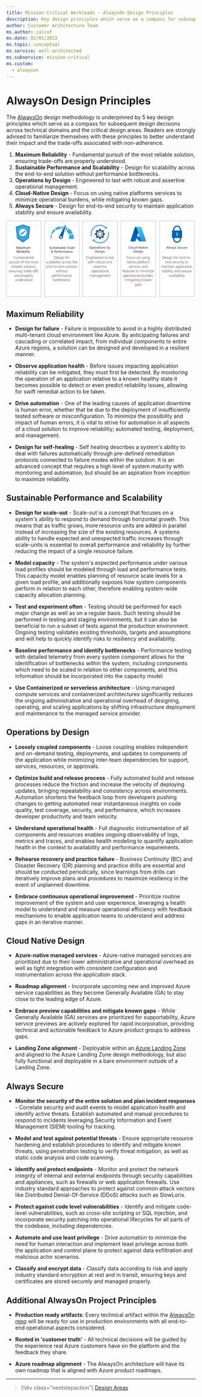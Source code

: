 ```yaml
---
title: Mission-Critical Workloads - AlwaysOn Design Principles
description: Key design principles which serve as a compass for subsequent design decisions across technical domains and the critical design areas
author: Customer Architecture Team
ms.author: calcof
ms.date: 02/01/2022
ms.topic: conceptual
ms.service: well-architected
ms.subservice: mission-critical
ms.custom:
  - alwayson
---
```


# AlwaysOn Design Principles

The [AlwaysOn](http://github.com/azure/alwayson) design methodology is underpinned by 5 key design principles which serve as a compass for subsequent design decisions across technical domains and the critical design areas. Readers are strongly advised to familiarize themselves with these principles to better understand their impact and the trade-offs associated with non-adherence.

1. **Maximum Reliability** - Fundamental pursuit of the most reliable solution, ensuring trade-offs are properly understood.
1. **Sustainable Performance and Scalability** - Design for scalability across the end-to-end solution without performance bottlenecks.
1. **Operations by Design** - Engineered to last with robust and assertive operational management.
1. **Cloud-Native Design** - Focus on using native platforms services to minimize operational burdens, while mitigating known gaps.
1. **Always Secure** - Design for end-to-end security to maintain application stability and ensure availability.

[![AlwaysOn Design Principles](./images/alwayson-design-principles.png "AlwaysOn Design Principles")](./alwayson-design-principles.md)

## Maximum Reliability

- **Design for failure** - Failure is impossible to avoid in a highly distributed multi-tenant cloud environment like Azure. By anticipating failures and cascading or correlated impact, from individual components to entire Azure regions, a solution can be designed and developed in a resilient manner.

- **Observe application health** - Before issues impacting application reliability can be mitigated, they must first be detected. By monitoring the operation of an application relative to a known healthy state it becomes possible to detect or even predict reliability issues, allowing for swift remedial action to be taken.

- **Drive automation** - One of the leading causes of application downtime is human error, whether that be due to the deployment of insufficiently tested software or misconfiguration. To minimize the possibility and impact of human errors, it is vital to strive for automation in all aspects of a cloud solution to improve reliability; automated testing, deployment, and management.

- **Design for self-healing** - Self healing describes a system's ability to deal with failures automatically through pre-defined remediation protocols connected to failure modes within the solution. It is an advanced concept that requires a high level of system maturity with monitoring and automation, but should be an aspiration from inception to maximize reliability.

## Sustainable Performance and Scalability

- **Design for scale-out** - Scale-out is a concept that focuses on a system's ability to respond to demand through horizontal growth. This means that as traffic grows, more resource units are added in parallel instead of increasing the size of the existing resources. A systems ability to handle expected and unexpected traffic increases through scale-units is essential to overall performance and reliability by further reducing the impact of a single resource failure.

- **Model capacity** - The system's expected performance under various load profiles should be modeled through load and performance tests. This capacity model enables planning of resource scale levels for a given load profile, and additionally exposes how system components perform in relation to each other, therefore enabling system-wide capacity allocation planning.

- **Test and experiment often** - Testing should be performed for each major change as well as on a regular basis. Such testing should be performed in testing and staging environments, but it can also be beneficial to run a subset of tests against the production environment. Ongoing testing validates existing thresholds, targets and assumptions and will help to quickly identify risks to resiliency and availability.

- **Baseline performance and identify bottlenecks** - Performance testing with detailed telemetry from every system component allows for the identification of bottlenecks within the system, including components which need to be scaled in relation to other components, and this information should be incorporated into the capacity model.

- **Use Containerized or serverless architecture** - Using managed compute services and containerized architectures significantly reduces the ongoing administrative and operational overhead of designing, operating, and scaling applications by shifting infrastructure deployment and maintenance to the managed service provider.

## Operations by Design

- **Loosely coupled components** - Loose coupling enables independent and on-demand testing, deployments, and updates to components of the application while minimizing inter-team dependencies for support, services, resources, or approvals.

- **Optimize build and release process** - Fully automated build and release processes reduce the friction and increase the velocity of deploying updates, bringing repeatability and consistency across environments. Automation shortens the feedback loop from developers pushing changes to getting automated near instantaneous insights on code quality, test coverage, security, and performance, which increases developer productivity and team velocity.

- **Understand operational health** - Full diagnostic instrumentation of all components and resources enables ongoing observability of logs, metrics and traces, and enables health modeling to quantify application health in the context to availability and performance requirements.

- **Rehearse recovery and practice failure** - Business Continuity (BC) and Disaster Recovery (DR) planning and practice drills are essential and should be conducted periodically, since learnings from drills can iteratively improve plans and procedures to maximize resiliency in the event of unplanned downtime.

- **Embrace continuous operational improvement** - Prioritize routine improvement of the system and user experience, leveraging a health model to understand and measure operational efficiency with feedback mechanisms to enable application teams to understand and address gaps in an iterative manner.

## Cloud Native Design

- **Azure-native managed services** - Azure-native managed services are prioritized due to their lower administrative and operational overhead as well as tight integration with consistent configuration and instrumentation across the application stack.

- **Roadmap alignment** - Incorporate upcoming new and improved Azure service capabilities as they become Generally Available (GA) to stay close to the leading edge of Azure.

- **Embrace preview capabilities and mitigate known gaps** - While Generally Available (GA) services are prioritized for supportability, Azure service previews are actively explored for rapid incorporation, providing technical and actionable feedback to Azure product groups to address gaps.

- **Landing Zone alignment** - Deployable within an [Azure Landing Zone](/azure/cloud-adoption-framework/ready/landing-zone/) and aligned to the Azure Landing Zone design methodology, but also fully functional and deployable in a bare environment outside of a Landing Zone.

## Always Secure

- **Monitor the security of the entire solution and plan incident responses** - Correlate security and audit events to model application health and identify active threats. Establish automated and manual procedures to respond to incidents leveraging Security Information and Event Management (SIEM) tooling for tracking.

- **Model and test against potential threats** - Ensure appropriate resource hardening and establish procedures to identify and mitigate known threats, using penetration testing to verify threat mitigation, as well as static code analysis and code scanning.

- **Identify and protect endpoints** - Monitor and protect the network integrity of internal and external endpoints through security capabilities and appliances, such as firewalls or web application firewalls. Use industry standard approaches to protect against common attack vectors like Distributed Denial-Of-Service (DDoS) attacks such as SlowLoris.

- **Protect against code level vulnerabilities** - Identify and mitigate code-level vulnerabilities, such as cross-site scripting or SQL injection, and incorporate security patching into operational lifecycles for all parts of the codebase, including dependencies.

- **Automate and use least privilege** - Drive automation to minimize the need for human interaction and implement least privilege across both the application and control plane to protect against data exfiltration and malicious actor scenarios.

- **Classify and encrypt data** - Classify data according to risk and apply industry standard encryption at rest and in transit, ensuring keys and certificates are stored securely and managed properly.

## Additional AlwaysOn Project Principles

- **Production ready artifacts**: Every technical artifact within the [AlwaysOn repo](http://github.com/azure/alwayson) will be ready for use in production environments with all end-to-end operational aspects considered.

- **Rooted in 'customer truth'** - All technical decisions will be guided by the experience real Azure customers have on the platform and the feedback they share.

- **Azure roadmap alignment** - The AlwaysOn architecture will have its own roadmap that is aligned with Azure product roadmaps.

---

> [!div class="nextstepaction"]
> [Design Areas](/alwayson-design-areas.md)